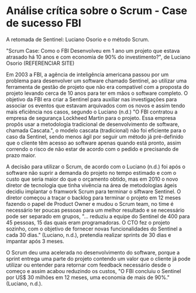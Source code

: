 # Análise crítica sobre o Scrum - Case de sucesso FBI

A retomada de Sentinel: Luciano Osorio e o método Scrum.

"Scrum Case: Como o FBI Desenvolveu em 1 ano um projeto que estava atrasado há 10 anos e com economia de 90% do investimento?", de Luciano Osorio (REFERENCIAR SITE)

  Em 2003 a FBI, a agência de inteligência americana passou por um problema para desenvolver um software chamado Sentinel, ao utilizar uma ferramenta de gestão de projeto que não era compatível com a proposta do projeto levando cerca de 10 anos para ter em mãos o software completo.
  O objetivo da FBI era criar a Sentinel para auxiliar nas investigações para associar os eventos que estavam arquivados com os novos e assim tendo mais eficiência nos casos, segundo o Luciano (n.d.) "O FBI contratou a empresa de segurança Lockheed Martin para o projeto. Essa empresa propôs usar a metodologia tradicional de desenvolvimento de software, chamada Cascata.", o modelo cascata (tradicional) não foi eficiente para o caso da Sentinel, sendo menos ágil por seguir um método já pré-definido que o cliente têm acesso ao software apenas quando está pronto, assim correndo o risco de não estar de acordo com o pedido e precisando de prazo maior.
  
  A decisão para utilizar o Scrum, de acordo com o Luciano (n.d.) foi após o software não suprir a demanda do projeto no tempo estimado e com o custo que seria maior do que o orçamento obtido, mas em 2010 o novo diretor de tecnologia que tinha vivência na área de metodologias ágeis decidiu implantar o framwork Scrum para terminar o siftware Sentinel. O diretor começou a traçar o backlog para terminar o projeto em 12 meses fazendo o papel de Product Owner e mudou o Scrum team, no time é necessário ter poucas pessoas para um melhor resultado e se necessário pode ser separado em grupos, "... reduziu a equipe do Sentinel de 400 para 45 pessoas, 15 das quais eram programadoras. O CTO fez o projeto sozinho, com o objetivo de fornecer novas funcionalidades do Sentinel a cada 30 dias." (Luciano, n.d.), pretendia realizar sprints de 30 dias e impantar após 3 meses.
  
  O Scrum deu uma acelerada no desenvolvimento do software, porque a sprint entrega uma parte do projeto contendo um valor que o cliente já pode utilizar ou entender para retornar com feedback necessário desde o começo e assim acabou reduzindo os custos, "O FBI concluiu o Sentinel por US$ 30 milhões em 12 meses, uma economia de mais de 90%." (Luciano, n.d.). 
  
  

